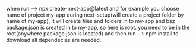 when run --> npx create-next-app@latest and for example you choose name of project my-app during next-setup(will create a project folder by name of my-app), it will create
files and folders in to my-app and bsz package.json is created in to my-app, so here is root. you need to be in the root(anywhere package.json is located) and then run --> npm install to download all dependecies are needed.
